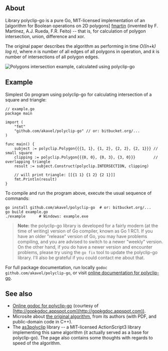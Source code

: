About
-----

Library polyclip-go is a pure Go, MIT-licensed implementation of an [algorithm for Boolean operations on 2D polygons] [fmartin] (invented by F. Martínez, A.J. Rueda, F.R. Feito) -- that is, for calculation of polygon intersection, union, difference and xor.

The original paper describes the algorithm as performing in time _O((n+k) log n)_, where _n_ is number of all edges of all polygons in operation, and _k_ is number of intersections of all polygon edges.

  [fmartin]: http://wwwdi.ujaen.es/~fmartin/bool_op.html

  ![](http://img684.imageshack.us/img684/5296/drawqk.png "Polygons intersection example, calculated using polyclip-go")

Example
-------

Simplest Go program using polyclip-go for calculating intersection of a square and triangle:

    // example.go
    package main
    
    import (
        "fmt"
        "github.com/akavel/polyclip-go" // or: bitbucket.org/...
    )
    
    func main() {
        subject := polyclip.Polygon{{{1, 1}, {1, 2}, {2, 2}, {2, 1}}} // small square
        clipping := polyclip.Polygon{{{0, 0}, {0, 3}, {3, 0}}}        // overlapping triangle
        result := subject.Construct(polyclip.INTERSECTION, clipping)

        // will print triangle: [[{1 1} {1 2} {2 1}]]
        fmt.Println(result)
    }

To compile and run the program above, execute the usual sequence of commands:

    go install github.com/akavel/polyclip-go  # or: bitbucket.org/...
    go build example.go
    ./example      # Windows: example.exe

> **Note:** the polyclip-go library is developed for a fairly modern (at the time of writing) version of Go compiler, known as Go 1 RC1. If you have an older "release" version of Go, you may have problems compiling, and you are advised to switch to a newer "weekly" version. On the other hand, if you do have a newer version and encounter problems, please try using the `go fix` tool to update the polyclip-go library. I'll also be grateful if you could contact me about that.
    
For full package documentation, run locally `godoc github.com/akavel/polyclip-go`, or visit [online documentation for polyclip-go][gopkgdoc].
    
  [gopkgdoc]: http://gopkgdoc.appspot.com/pkg/github.com/akavel/polyclip-go
    
See also
--------
  * [Online godoc for polyclip-go][gopkgdoc] (courtesy of [http://gopkgdoc.appspot.com](http://gopkgdoc.appspot.com)).
  * Microsite about [the original algorithm][fmartin], from its authors (with PDF, and public-domain code in C++).
  * The [as3polyclip] library -- a MIT-licensed ActionScript3 library implementing this same algorithm (it actually served as a base for polyclip-go). The page also contains some thoughts with regards to speed of the algorithm.
  
  [as3polyclip]: http://code.google.com/p/as3polyclip/